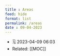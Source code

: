 ```yaml
---
title : Areas
feed: hide
format: list
permalink: /areas
date : 09-04-2023
---
```


- 🗓  2023-04-09 06:03
- Related: [[MOC]]

